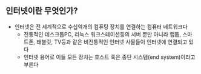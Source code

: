 --- 
--- 
## 인터넷이란 무엇인가?

- 인터넷은 전 세계적으로 수십억개의 컴퓨팅 장치를 연결하는 컴퓨터 네트워크다
	- 전통적인 데스크톱PC, 리눅스 워크스테이션등의 서버 뿐만 아니라 랩톱, 스마트폰, 태블릿, TV등과 같은 비전통적인 인터넷 사물들이 인터넷에 연결되고 있다
	- 인터넷 용어로 이들 모든 장치는 호스트 혹은 종단 시스템(end system)이라고 부른다